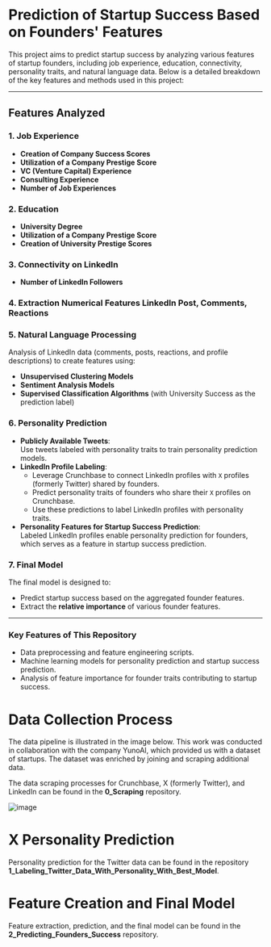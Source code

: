 # **Prediction of Startup Success Based on Founders' Features**

This project aims to predict startup success by analyzing various features of startup founders, including job experience, education, connectivity, personality traits, and natural language data. Below is a detailed breakdown of the key features and methods used in this project:

---

## **Features Analyzed**

### **1. Job Experience**
- **Creation of Company Success Scores**
- **Utilization of a Company Prestige Score**
- **VC (Venture Capital) Experience**
- **Consulting Experience**
- **Number of Job Experiences**

### **2. Education**
- **University Degree**
- **Utilization of a Company Prestige Score**
- **Creation of University Prestige Scores**

### **3. Connectivity on LinkedIn**
- **Number of LinkedIn Followers**

### **4. Extraction Numerical Features LinkedIn Post, Comments, Reactions**
### **5. Natural Language Processing**
Analysis of LinkedIn data (comments, posts, reactions, and profile descriptions) to create features using:
- **Unsupervised Clustering Models**
- **Sentiment Analysis Models**
- **Supervised Classification Algorithms** (with University Success as the prediction label)
### **6. Personality Prediction**
- **Publicly Available Tweets**:  
  Use tweets labeled with personality traits to train personality prediction models.
- **LinkedIn Profile Labeling**:  
  - Leverage Crunchbase to connect LinkedIn profiles with `X` profiles (formerly Twitter) shared by founders.
  - Predict personality traits of founders who share their `X` profiles on Crunchbase.
  - Use these predictions to label LinkedIn profiles with personality traits.
- **Personality Features for Startup Success Prediction**:  
  Labeled LinkedIn profiles enable personality prediction for founders, which serves as a feature in startup success prediction.
### **7. Final Model**
The final model is designed to:
- Predict startup success based on the aggregated founder features.
- Extract the **relative importance** of various founder features.
---
### **Key Features of This Repository**
- Data preprocessing and feature engineering scripts.
- Machine learning models for personality prediction and startup success prediction.
- Analysis of feature importance for founder traits contributing to startup success.

# **Data Collection Process**

The data pipeline is illustrated in the image below. This work was conducted in collaboration with the company YunoAI, which provided us with a dataset of startups. The dataset was enriched by joining and scraping additional data. 

The data scraping processes for Crunchbase, X (formerly Twitter), and LinkedIn can be found in the **0_Scraping** repository.

![image](https://github.com/user-attachments/assets/e2e6bd7f-ea92-48a1-8bad-afcd20a74d61)

# **X Personality Prediction**
Personality prediction for the Twitter data can be found in the repository **1_Labeling_Twitter_Data_With_Personality_With_Best_Model**.

# **Feature Creation and Final Model**
Feature extraction, prediction, and the final model can be found in the **2_Predicting_Founders_Success** repository.

